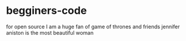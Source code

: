 # begginers-code
for open source
I am a huge fan of game of thrones and friends
jennifer aniston is the most beautiful woman
